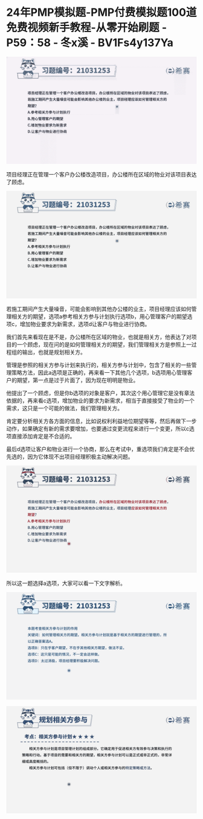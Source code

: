 # 24年PMP模拟题-PMP付费模拟题100道免费视频新手教程-从零开始刷题 - P59：58 - 冬x溪 - BV1Fs4y137Ya

![](img/6741e3ad7e382e4d1fc652a333817ded_0.png)

项目经理正在管理一个客户办公楼改造项目，办公楼所在区域的物业对该项目表达了顾虑。

![](img/6741e3ad7e382e4d1fc652a333817ded_2.png)

若施工期间产生大量噪音，可能会影响到其他办公楼的业主，项目经理应该如何管理相关方的期望，选项a参考相关方参与计划执行选项b，用心管理客户的期望选项c，增加物业要求为新需求，选项d让客户与物业进行协商。

我们首先来看现在是不是，办公楼所在区域的物业，也就是相关方，他表达了对项目的一个顾虑，现在问的是如何管理相关方的期望，我们管理相关方是参照上一过程组的输出，也就是规划相关方。

管理是参照的相关方参与计划来执行的，相关方参与计划中，包含了相关的一些管理策略方法，因此a选项是正确的，再来看一下其他几个选项，b选项用心管理客户的期望，第一点是过于片面了，因为现在明明是物业。

他提出了一个顾虑，但是你b选项的对象是客户，其次这个用心管理它是没有章法依据的，再来看c选项，增加物业的要求为新需求，相当于直接接受了物业的一个需求，这只是一个可能的做法，我们管理相关方。

肯定要分析相关方各方面的信息，比如说权利利益地位期望等等，然后再做下一步动作，如果确定有新的需求要增加，也要通过变更流程来进行一个变更，所以c选项直接添加肯定是不合适的。

最后d选项让客户和物业进行一个协商，那么在考试中，重选项我们肯定是不会优先选的，因为它体现不出项目经理积极主动解决问题。



![](img/6741e3ad7e382e4d1fc652a333817ded_4.png)

所以这一题选择a选项，大家可以看一下文字解析。

![](img/6741e3ad7e382e4d1fc652a333817ded_6.png)

![](img/6741e3ad7e382e4d1fc652a333817ded_7.png)